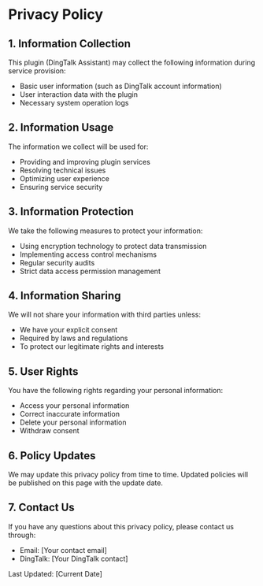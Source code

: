 # Privacy Policy

## 1. Information Collection

This plugin (DingTalk Assistant) may collect the following information during service provision:

- Basic user information (such as DingTalk account information)
- User interaction data with the plugin
- Necessary system operation logs

## 2. Information Usage

The information we collect will be used for:

- Providing and improving plugin services
- Resolving technical issues
- Optimizing user experience
- Ensuring service security

## 3. Information Protection

We take the following measures to protect your information:

- Using encryption technology to protect data transmission
- Implementing access control mechanisms
- Regular security audits
- Strict data access permission management

## 4. Information Sharing

We will not share your information with third parties unless:

- We have your explicit consent
- Required by laws and regulations
- To protect our legitimate rights and interests

## 5. User Rights

You have the following rights regarding your personal information:

- Access your personal information
- Correct inaccurate information
- Delete your personal information
- Withdraw consent

## 6. Policy Updates

We may update this privacy policy from time to time. Updated policies will be published on this page with the update date.

## 7. Contact Us

If you have any questions about this privacy policy, please contact us through:

- Email: [Your contact email]
- DingTalk: [Your DingTalk contact]

Last Updated: [Current Date]